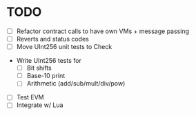 # TODO

- [ ] Refactor contract calls to have own VMs + message passing
- [ ] Reverts and status codes
- [ ] Move UInt256 unit tests to Check
- Write UInt256 tests for
    - [ ] Bit shifts
    - [ ] Base-10 print
    - [ ] Arithmetic (add/sub/mult/div/pow)
- [ ] Test EVM
- [ ] Integrate w/ Lua